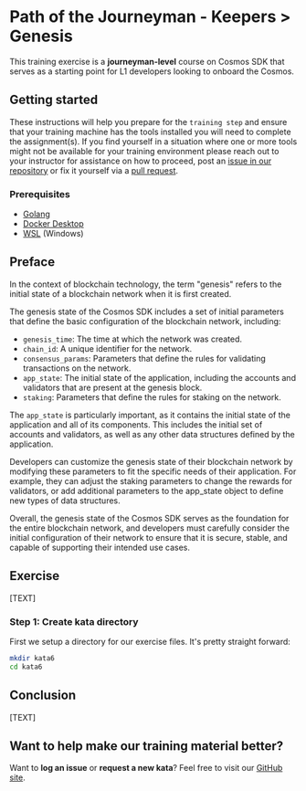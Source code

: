 # Path of the Journeyman - Keepers > Genesis

This training exercise is a **journeyman-level** course on Cosmos SDK that serves as a starting point for L1 developers looking to onboard the Cosmos.

## Getting started

These instructions will help you prepare for the `training step` and ensure that your training machine has the tools installed you will need to complete the assignment(s). If you find yourself in a situation where one or more tools might not be available for your training environment please reach out to your instructor for assistance on how to proceed, post an [issue in our repository](https://github.com/classic-terra/dojo/issues) or fix it yourself via a [pull request](https://github.com/classic-terra/dojo/pulls).

### Prerequisites

* [Golang](https://go.dev/dl/)
* [Docker Desktop](https://www.docker.com/products/docker-desktop)
* [WSL](https://learn.microsoft.com/en-us/windows/wsl/install) (Windows)

## Preface

In the context of blockchain technology, the term "genesis" refers to the initial state of a blockchain network when it is first created.

The genesis state of the Cosmos SDK includes a set of initial parameters that define the basic configuration of the blockchain network, including:

* `genesis_time`: The time at which the network was created.
* `chain_id`: A unique identifier for the network.
* `consensus_params`: Parameters that define the rules for validating transactions on the network.
* `app_state`: The initial state of the application, including the accounts and validators that are present at the genesis block.
* `staking`: Parameters that define the rules for staking on the network.

The `app_state` is particularly important, as it contains the initial state of the application and all of its components. This includes the initial set of accounts and validators, as well as any other data structures defined by the application.

Developers can customize the genesis state of their blockchain network by modifying these parameters to fit the specific needs of their application. For example, they can adjust the staking parameters to change the rewards for validators, or add additional parameters to the app_state object to define new types of data structures.

Overall, the genesis state of the Cosmos SDK serves as the foundation for the entire blockchain network, and developers must carefully consider the initial configuration of their network to ensure that it is secure, stable, and capable of supporting their intended use cases.

## Exercise

[TEXT]

### Step 1: Create kata directory

First we setup a directory for our exercise files. It's pretty straight forward:

```bash
mkdir kata6
cd kata6
```

## Conclusion

[TEXT]

## Want to help make our training material better?

Want to **log an issue** or **request a new kata**? Feel free to visit our [GitHub site](https://github.com/classic-terra/dojo/issues).
